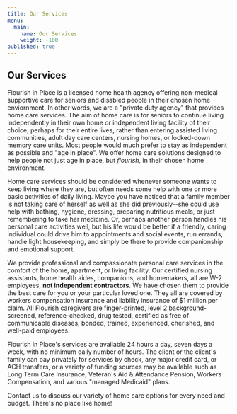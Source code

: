 ```yaml
---
title: Our Services
menu:
  main:
    name: Our Services
    weight: -100
published: true
---
```


## Our Services

Flourish in Place is a licensed home health agency offering non-medical supportive care for seniors and disabled people in their chosen home enviornment. In other words, we are a "private duty agency" that provides home care services. The aim of home care is for seniors to continue living independently in their own home or independent living facility of their choice, perhaps for their entire lives, rather than entering assisted living communities, adult day care centers, nursing homes, or locked-down memory care units. Most people would much prefer to stay as independent as possible and "age in place".  We offer home care solutions designed to help people not just age in place, but _flourish_, in their chosen home environment.  

Home care services should be considered whenever someone wants to keep living where they are, but often needs some help with one or more basic activities of daily living. Maybe you have noticed that a family member is not taking care of herself as well as she did previously--she could use help with bathing, hygiene, dressing, preparing nutritious meals, or just remembering to take her medicine.  Or, perhaps another person handles his personal care activities well, but his life would be better if a friendly, caring individual could drive him to appointments and social events, run errands, handle light housekeeping, and simply be there to provide companionship and emotional support. 

We provide professional and compassionate personal care services in the comfort of the home, apartment, or living facility. Our certified nursing assistants, home health aides, companions, and homemakers, all are W-2 employees, **not independent contractors**. We have chosen them to provide the best care for you or your particular loved one.  They all are covered by workers compensation insurance and liability insurance of $1 million per claim.  All Flourish caregivers are finger-printed, level 2 background-screened, reference-checked, drug tested, certified as free of communicable diseases, bonded, trained, experienced, cherished, and well-paid employees.

Flourish in Place's services are available 24 hours a day, seven days a week, with no minimum daily number of hours. The client or the client's family can pay privately for services by check, any major credit card, or ACH transfers, or a variety of funding sources may be available such as Long Term Care Insurance, Veteran's Aid & Attendance Pension, Workers Compensation, and various "managed Medicaid" plans. 

Contact us to discuss our variety of home care options for every need and budget. There's no place like home!
